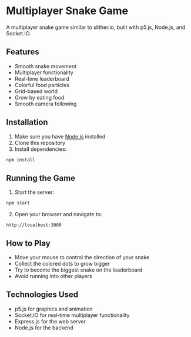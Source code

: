 # Multiplayer Snake Game

A multiplayer snake game similar to slither.io, built with p5.js, Node.js, and Socket.IO.

## Features

- Smooth snake movement
- Multiplayer functionality
- Real-time leaderboard
- Colorful food particles
- Grid-based world
- Grow by eating food
- Smooth camera following

## Installation

1. Make sure you have [Node.js](https://nodejs.org/) installed
2. Clone this repository
3. Install dependencies:
```bash
npm install
```

## Running the Game

1. Start the server:
```bash
npm start
```

2. Open your browser and navigate to:
```
http://localhost:3000
```

## How to Play

- Move your mouse to control the direction of your snake
- Collect the colored dots to grow bigger
- Try to become the biggest snake on the leaderboard
- Avoid running into other players

## Technologies Used

- p5.js for graphics and animation
- Socket.IO for real-time multiplayer functionality
- Express.js for the web server
- Node.js for the backend 